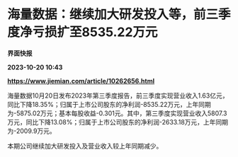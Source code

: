 # 海量数据：继续加大研发投入等，前三季度净亏损扩至8535.22万元
**界面快报**

**2023-10-20 10:43**

**https://www.jiemian.com/article/10262656.html**

海量数据10月20日发布2023年第三季度报告，前三季度实现营业收入1.63亿元，同比下降18.35%；归属于上市公司股东的净利润-8535.22万元，上年同期为-5875.02万元；基本每股收益-0.301元。其中，第三季度实现营业收入5807.3万元，同比下降13.08%；归属于上市公司股东的净利润-2633.18万元，上年同期为-2009.9万元。

本期公司继续加大研发投入及营业收入较上年同期减少。